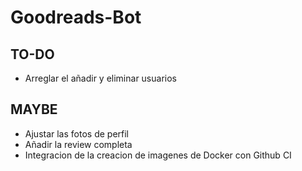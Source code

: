 # Goodreads-Bot


##  TO-DO
- Arreglar el añadir y eliminar usuarios


##  MAYBE
- Ajustar las fotos de perfil
- Añadir la review completa
- Integracion de la creacion de imagenes de Docker con Github CI
